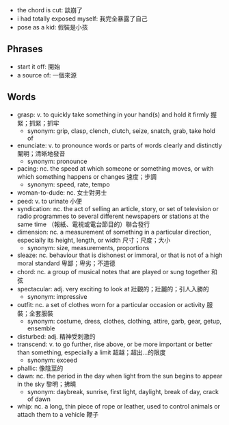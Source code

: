 - the chord is cut: 談崩了
- i had totally exposed myself: 我完全暴露了自己
- pose as a kid: 假裝是小孩

## Phrases

- start it off: 開始
- a source of: 一個來源

## Words

- grasp: v. to quickly take something in your hand(s) and hold it firmly 握緊；抓緊；抓牢
  - synonym: grip, clasp, clench, clutch, seize, snatch, grab, take hold of
- enunciate: v. to pronounce words or parts of words clearly and distinctly 闡明；清晰地發音
  - synonym: pronounce
- pacing: nc. the speed at which someone or something moves, or with which something happens or changes 速度；步調
  - synonym: speed, rate, tempo
- woman-to-dude: nc. 女士對男士
- peed: v. to urinate 小便
- syndication: nc. the act of selling an article, story, or set of television or radio programmes to several different newspapers or stations at the same time （報紙、電視或電台節目的）聯合發行
- dimension: nc. a measurement of something in a particular direction, especially its height, length, or width 尺寸；尺度；大小
  - synonym: size, measurements, proportions
- sleaze: nc. behaviour that is dishonest or immoral, or that is not of a high moral standard 卑鄙；卑劣；不道德
- chord: nc. a group of musical notes that are played or sung together 和弦
- spectacular: adj. very exciting to look at 壯觀的；壯麗的；引人入勝的
  - synonym: impressive
- outfit: nc. a set of clothes worn for a particular occasion or activity 服裝；全套服裝
  - synonym: costume, dress, clothes, clothing, attire, garb, gear, getup, ensemble
- disturbed: adj. 精神受刺激的
- transcend: v. to go further, rise above, or be more important or better than something, especially a limit 超越；超出…的限度
  - synonym: exceed
- phallic: 像陰莖的
- dawn: nc. the period in the day when light from the sun begins to appear in the sky 黎明；拂曉
  - synonym: daybreak, sunrise, first light, daylight, break of day, crack of dawn
- whip: nc. a long, thin piece of rope or leather, used to control animals or attach them to a vehicle 鞭子